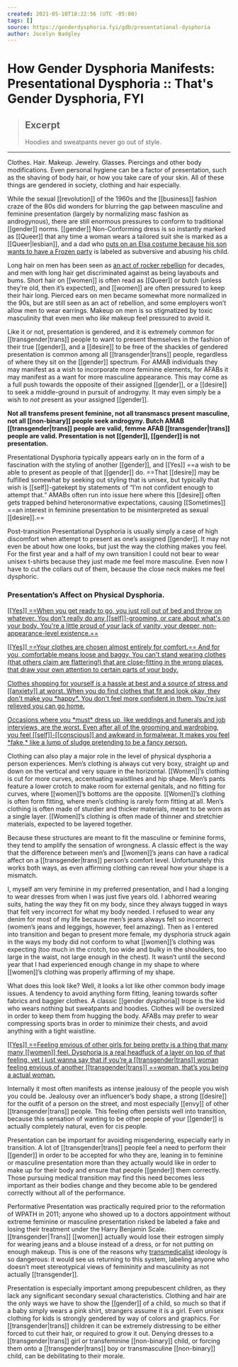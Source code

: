```yaml
---
created: 2021-05-10T18:22:56 (UTC -05:00)
tags: []
source: https://genderdysphoria.fyi/gdb/presentational-dysphoria
author: Jocelyn Badgley
---
```


# How Gender Dysphoria Manifests: Presentational Dysphoria :: That's Gender Dysphoria, FYI

> ## Excerpt
> Hoodies and sweatpants never go out of style.

---
Clothes. Hair. Makeup. Jewelry. Glasses. Piercings and other body modifications. Even personal hygiene can be a factor of presentation, such as the shaving of body hair, or how you take care of your skin. All of these things are gendered in society, clothing and hair especially.

While the sexual [[revolution]] of the 1960s and the [[business]] fashion craze of the 80s did wonders for blurring the gap between masculine and feminine presentation (largely by normalizing masc fashion as androgynous), there are still enormous pressures to conform to traditional [[gender]] norms. [[gender]] Non-Conforming dress is so instantly marked as [[Queer]] that any time a woman wears a tailored suit she is marked as a [[Queer|lesbian]], and a dad who [puts on an Elsa costume because his son wants to have a Frozen party](https://twitter.com/cbsnews/status/1088441623846023168?lang=en) is labeled as subversive and abusing his child.

Long hair on men has been seen as [an act of rocker rebellion](https://www.youtube.com/watch?v=PbAoXw_DqvM) for decades, and men with long hair get discriminated against as being layabouts and bums. Short hair on [[women]] is often read as [[Queer]] or butch (unless they’re old, then it’s expected), and [[women]] are often pressured to keep their hair long. Pierced ears on men became somewhat more normalized in the 90s, but are still seen as an act of rebellion, and some employers won’t allow men to wear earrings. Makeup on men is so stigmatized by toxic masculinity that even men who _like_ makeup feel pressured to avoid it.

Like it or not, presentation is gendered, and it is extremely common for [[transgender|trans]] people to want to present themselves in the fashion of their true [[gender]], and a [[desire]] to be free of the shackles of gendered presentation is common among all [[transgender|trans]] people, regardless of where they sit on the [[gender]] spectrum. For AMAB individuals they may manifest as a wish to incorporate more feminine elements, for AFABs it may manifest as a want for more masculine appearance. This may come as a full push towards the opposite of their assigned [[gender]], or a [[desire]] to seek a middle-ground in pursuit of androgyny. It may even simply be a wish to _not_ present as your assigned [[gender]].

**Not all transfems present feminine, not all transmascs present masculine, not all [[non-binary]] people seek androgyny. Butch AMAB [[transgender|trans]] people are valid, femme AFAB [[transgender|trans]] people are valid. Presentation is not [[gender]], [[gender]] is not presentation.**

Presentational Dysphoria typically appears early on in the form of a fascination with the styling of another [[gender]], and [[Yes]] ==a wish to be able to present as people of that [[gender]] do. ==That [[desire]] may be fulfilled somewhat by seeking out styling that is unisex, but typically that wish is [[self]]-gatekept by statements of “I’m not confident enough to attempt that.” AMABs often run into issue here where this [[desire]] often gets trapped behind heteronormative expectations, causing [[Sometimes]] ==an interest in feminine presentation to be misinterpreted as sexual [[desire]].==

Post-transition Presentational Dysphoria is usually simply a case of high discomfort when attempt to present as one’s assigned [[gender]]. It may not even be about how one looks, but just the way the clothing makes you feel. For the first year and a half of my own transition I could not bear to wear unisex t-shirts because they just made me feel more masculine. Even now I have to cut the collars out of them, because the close neck makes me feel dysphoric.

### Presentation’s Affect on Physical Dysphoria. 
[[[Yes]] ==When you get ready to go, you just roll out of bed and throw on whatever. You don't really do any [[self]]-grooming, or care about what's on your body. You're a little proud of your lack of vanity, your deeper, non-appearance-level existence.==
](https://twitter.com/NightlingBug/status/1215716435068100611)

[[[Yes]] ==Your clothes are chosen almost entirely for comfort.== And for you, comfortable means loose and baggy. You can't stand wearing clothes (that others claim are flattering!) that are close-fitting in the wrong places, that draw your own attention to certain parts of your body.
](https://twitter.com/NightlingBug/status/1215716435974066176)

[Clothes shopping for yourself is a hassle at best and a source of stress and [[anxiety]] at worst. When you do find clothes that fit and look okay, they don't make you \*happy\*. You don't feel more confident in them. You're just relieved you can go home.
](https://twitter.com/NightlingBug/status/1215716436980703233)

[Occasions where you \*must\* dress up, like weddings and funerals and job interviews, are the worst. Even after all of the grooming and wardrobing, you feel [[self]]-[[conscious]] and awkward in formalwear. It makes you feel \*fake,\* like a lump of sludge pretending to be a fancy person.
](https://twitter.com/NightlingBug/status/1215716438020849664)

Clothing can also play a major role in the level of physical dysphoria a person experiences. Men’s clothing is always cut very boxy, straight up and down on the vertical and very square in the horizontal. [[Women]]’s clothing is cut for more curves, accentuating waistlines and hip shape. Men’s pants feature a lower crotch to make room for external genitals, and no fitting for curves, where [[women]]’s bottoms are the opposite. [[Women]]’s clothing is often form fitting, where men’s clothing is rarely form fitting at all. Men’s clothing is often made of sturdier and thicker materials, meant to be worn as a single layer. [[Women]]’s clothing is often made of thinner and stretchier materials, expected to be layered together.

Because these structures are meant to fit the masculine or feminine forms, they tend to amplify the sensation of wrongness. A classic effect is the way that the difference between men’s and [[women]]’s jeans can have a radical affect on a [[transgender|trans]] person’s comfort level. Unfortunately this works both ways, as even affirming clothing can reveal how your shape is a mismatch.

I, myself am very feminine in my preferred presentation, and I had a longing to wear dresses from when I was just five years old. I abhorred wearing suits, hating the way they fit on my body, since they always tugged in ways that felt very incorrect for what my body needed. I refused to wear any denim for most of my life because men’s jeans always felt so incorrect (women’s jeans and leggings, however, feel amazing). Then as I entered into transition and began to present more female, my dysphoria struck again in the ways my body did not conform to what [[women]]’s clothing was expecting (too much in the crotch, too wide and bulky in the shoulders, too large in the waist, not large enough in the chest). It wasn’t until the second year that I had experienced enough change in my shape to where [[women]]’s clothing was properly affirming of my shape.

What does this look like? Well, it looks a lot like other common body image issues. A tendency to avoid anything form fitting, leaning towards softer fabrics and baggier clothes. A classic [[gender dysphoria]] trope is the kid who wears nothing but sweatpants and hoodies. Clothes will be oversized in order to keep them from hugging the body. AFABs may prefer to wear compressing sports bras in order to minimize their chests, and avoid anything with a tight waistline.

[[[Yes]] ==Feeling envious of other girls for being pretty is a thing that many many [[women]] feel. Dysphoria is a real headfuck of a layer on top of that feeling, yet I just wanna say that if you’re a [[transgender|trans]] woman feeling envious of another [[transgender|trans]] ==woman, that’s you being a actual woman.
](https://twitter.com/DameKraft/status/1191555135756853249)

Internally it most often manifests as intense jealousy of the people you wish you could be. Jealousy over an influencer’s body shape, a strong [[desire]] for the outfit of a person on the street, and most especially [[envy]] of other [[transgender|trans]] people. This feeling often persists well into transition, because this sensation of wanting to be other people of your [[gender]] is actually completely natural, even for cis people.

Presentation can be important for avoiding misgendering, especially early in transition. A lot of [[transgender|trans]] people feel a need to perform their [[gender]] in order to be accepted for who they are, leaning in to feminine or masculine presentation more than they actually would like in order to make up for their body and ensure that people [[gender]] them correctly. Those pursuing medical transition may find this need becomes less important as their bodies change and they become able to be gendered correctly without all of the performance.

Performative Presentation was practically required prior to the reformation of WPATH in 2011; anyone who showed up to a doctors appointment without extreme feminine or masculine presentation risked be labeled a fake and losing their treatment under the Harry Benjamin Scale. [[transgender|Trans]] [[women]] actually would lose their estrogen simply for wearing jeans and a blouse instead of a dress, or for not putting on enough makeup. This is one of the reasons why [transmedicalist](https://en.wikipedia.org/wiki/Transmedicalism) ideology is so dangerous: it would see us returning to this system, labeling anyone who doesn’t meet stereotypical views of femininity and masculinity as not actually [[transgender]].

Presentation is especially important among prepubescent children, as they lack any significant secondary sexual characteristics. Clothing and hair are the only ways we have to show the [[gender]] of a child, so much so that if a baby simply wears a pink shirt, strangers assume it is a girl. Even unisex clothing for kids is strongly gendered by way of colors and graphics. For [[transgender|trans]] children it can be extremely distressing to be either forced to cut their hair, or required to grow it out. Denying dresses to a [[transgender|trans]] girl or transfeminine [[non-binary]] child, or forcing them onto a [[transgender|trans]] boy or transmasculine [[non-binary]] child, can be debilitating to their morale.

